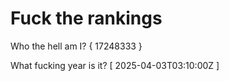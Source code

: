 # Fuck the rankings

Who the hell am I?
{ 17248333 }

What fucking year is it?
[ 2025-04-03T03:10:00Z ]
